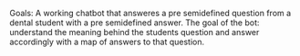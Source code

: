 Goals:
A working chatbot that answeres a pre semidefined question from a dental student with a pre semidefined answer.
The goal of the bot: understand the meaning behind the students question and answer accordingly with a map of answers to that question.
